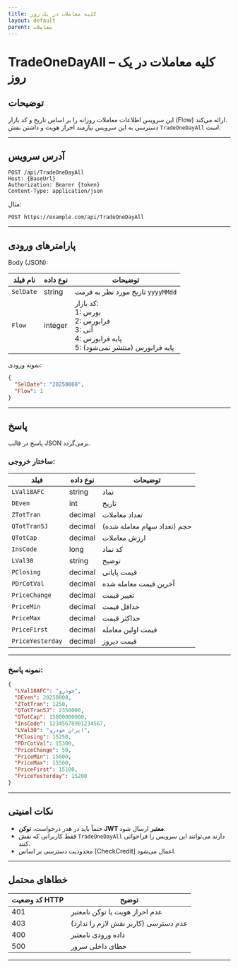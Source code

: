 ```yaml
---
title: کلیه معاملات در یک روز
layout: default
parent: معاملات
---
```



# TradeOneDayAll – کلیه معاملات در یک روز

## توضیحات
این سرویس اطلاعات معاملات روزانه را بر اساس تاریخ و کد بازار (Flow) ارائه می‌کند.  
دسترسی به این سرویس نیازمند احراز هویت و داشتن نقش `TradeOneDayAll` است.

---

## آدرس سرویس

```
POST /api/TradeOneDayAll
Host: {BaseUrl}
Authorization: Bearer {token}
Content-Type: application/json
```

مثال:
```
POST https://example.com/api/TradeOneDayAll
```

---

## پارامترهای ورودی

Body (JSON):

| نام فیلد  | نوع داده  | توضیحات |
|-----------|-----------|---------|
| `SelDate` | string    | تاریخ مورد نظر به فرمت `yyyyMMdd` |
| `Flow`    | integer   | کد بازار:<br>1: بورس<br>2: فرابورس<br>3: آتی<br>4: پایه فرابورس<br>5: پایه فرابورس (منتشر نمی‌شود) |

نمونه ورودی:
```json
{
  "SelDate": "20250808",
  "Flow": 1
}
```

---

## پاسخ

پاسخ در قالب JSON برمی‌گردد.

### ساختار خروجی:

| فیلد | نوع داده | توضیحات |
|------|----------|---------|
| `LVal18AFC` | string  | نماد |
| `DEven` | int | تاریخ |
| `ZTotTran` | decimal | تعداد معاملات |
| `QTotTran5J` | decimal | حجم (تعداد سهام معامله شده) |
| `QTotCap` | decimal | ارزش معاملات |
| `InsCode` | long | کد نماد |
| `LVal30` | string | توضیح |
| `PClosing` | decimal | قیمت پایانی |
| `PDrCotVal` | decimal | آخرین قیمت معامله شده |
| `PriceChange` | decimal | تغییر قیمت |
| `PriceMin` | decimal | حداقل قیمت |
| `PriceMax` | decimal | حداکثر قیمت |
| `PriceFirst` | decimal | قیمت اولین معامله |
| `PriceYesterday` | decimal | قیمت دیروز |

---

### نمونه پاسخ:
```json
{
  "LVal18AFC": "خودرو",
  "DEven": 20250808,
  "ZTotTran": 1250,
  "QTotTran5J": 2350000,
  "QTotCap": 15800000000,
  "InsCode": 12345678901234567,
  "LVal30": "ایران خودرو",
  "PClosing": 15250,
  "PDrCotVal": 15300,
  "PriceChange": 50,
  "PriceMin": 15000,
  "PriceMax": 15500,
  "PriceFirst": 15100,
  "PriceYesterday": 15200
}
```

---

## نکات امنیتی
- حتماً باید در هدر درخواست، **توکن JWT معتبر** ارسال شود.
- فقط کاربرانی که نقش `TradeOneDayAll` دارند می‌توانند این سرویس را فراخوانی کنند.
- محدودیت دسترسی بر اساس [CheckCredit] اعمال می‌شود.

---

## خطاهای محتمل

| کد وضعیت HTTP | توضیح |
|---------------|-------|
| 401 | عدم احراز هویت یا توکن نامعتبر |
| 403 | عدم دسترسی (کاربر نقش لازم را ندارد) |
| 400 | داده ورودی نامعتبر |
| 500 | خطای داخلی سرور |

---
